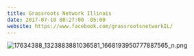 ```yaml
---
title: Grassroots Network Illinois
date: 2017-07-10 00:27:00 -05:00
website: https://www.facebook.com/grassrootsnetworkIL/
---
```


![17634388_1323883881036581_1668193950777887565_n.png](/uploads/17634388_1323883881036581_1668193950777887565_n.png)